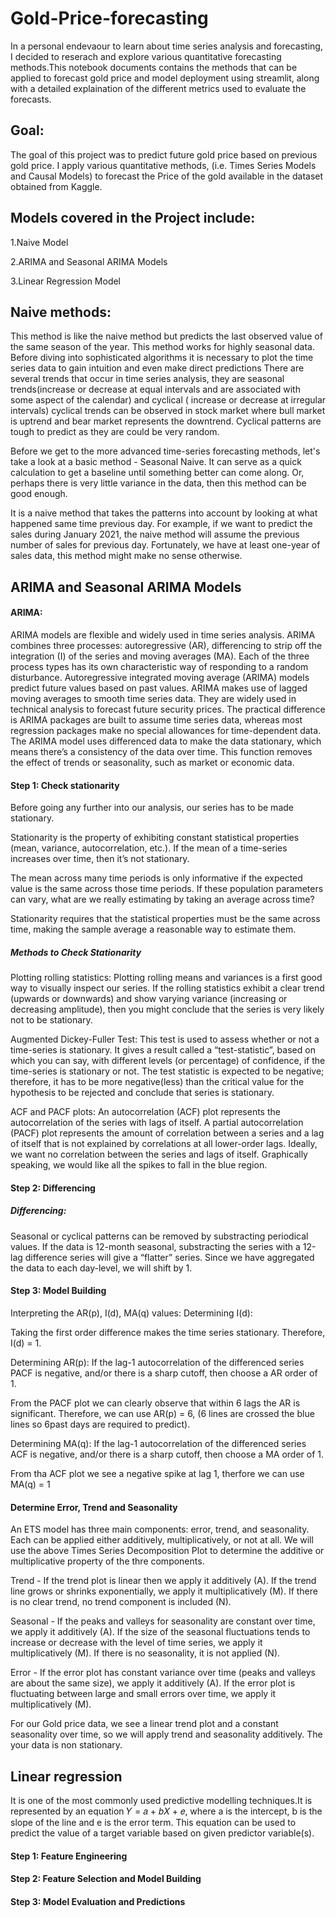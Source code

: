 # Gold-Price-forecasting
In a personal endevaour to learn about time series analysis and forecasting, I decided to reserach and explore various quantitative forecasting methods.This notebook documents contains the methods that can be applied to forecast gold price and model deployment using streamlit, along with a detailed explaination of the different metrics used to evaluate the forecasts.

## Goal: 
The goal of this project was to predict future gold price based on previous gold price. I apply various quantitative methods, (i.e. Times Series Models and Causal Models) to forecast the Price of the gold available in the dataset obtained from Kaggle.

## Models covered in the Project include:

1.Naive Model

2.ARIMA and Seasonal ARIMA Models

3.Linear Regression Model

## Naive methods:
This method is like the naive method but predicts the last observed value of the same season of the year. This method works for highly seasonal data.
Before diving into sophisticated algorithms it is necessary to plot the time series data to gain intuition and even make direct predictions
There are several trends that occur in time series analysis, they are seasonal trends(increase or decrease at equal intervals and are associated with some aspect of the calendar) and cyclical ( increase or decrease at irregular intervals) cyclical trends can be observed in stock market where bull market is uptrend and bear market represents the downtrend. Cyclical patterns are tough to predict as they are could be very random.

Before we get to the more advanced time-series forecasting methods, let's take a look at a basic method - Seasonal Naive. It can serve as a quick calculation to get a baseline until something better can come along. Or, perhaps there is very little variance in the data, then this method can be good enough.

It is a naive method that takes the  patterns into account by looking at what happened same time previous day. For example, if we want to predict the sales during January 2021, the naive method will assume the previous number of sales for previous day. Fortunately, we have at least one-year of sales data, this method might make no sense otherwise.

## ARIMA and Seasonal ARIMA Models
#### ARIMA: 
ARIMA models are flexible and widely used in time series analysis. ARIMA combines three processes:
autoregressive (AR), differencing to strip off the integration (I) of the series and moving averages (MA). Each
of the three process types has its own characteristic way of responding to a random disturbance. Autoregressive integrated moving average (ARIMA) models predict future values based on past values. ARIMA makes use of lagged moving averages to smooth time series data. They are widely used in technical analysis to forecast future security prices. The practical difference is ARIMA packages are built to assume time series data, whereas most regression packages make no special allowances for time-dependent data. The ARIMA model uses differenced data to make the data stationary, which means there’s a consistency of the data over time. This function removes the effect of trends or seasonality, such as market or economic data.

#### Step 1: Check stationarity
Before going any further into our analysis, our series has to be made stationary.

Stationarity is the property of exhibiting constant statistical properties (mean, variance, autocorrelation, etc.). If the mean of a time-series increases over time, then it’s not stationary.

The mean across many time periods is only informative if the expected value is the same across those time periods. If these population parameters can vary, what are we really estimating by taking an average across time?

Stationarity requires that the statistical properties must be the same across time, making the sample average a reasonable way to estimate them.

##### Methods to Check Stationarity
Plotting rolling statistics: Plotting rolling means and variances is a first good way to visually inspect our series. If the rolling statistics exhibit a clear trend (upwards or downwards) and show varying variance (increasing or decreasing amplitude), then you might conclude that the series is very likely not to be stationary.

Augmented Dickey-Fuller Test: This test is used to assess whether or not a time-series is stationary. It gives a result called a “test-statistic”, based on which you can say, with different levels (or percentage) of confidence, if the time-series is stationary or not. The test statistic is expected to be negative; therefore, it has to be more negative(less) than the critical value for the hypothesis to be rejected and conclude that series is stationary.

ACF and PACF plots: An autocorrelation (ACF) plot represents the autocorrelation of the series with lags of itself. A partial autocorrelation (PACF) plot represents the amount of correlation between a series and a lag of itself that is not explained by correlations at all lower-order lags. Ideally, we want no correlation between the series and lags of itself. Graphically speaking, we would like all the spikes to fall in the blue region.

#### Step 2: Differencing
##### Differencing: 
Seasonal or cyclical patterns can be removed by substracting periodical values. If the data is 12-month seasonal, substracting the series with a 12-lag difference series will give a “flatter” series. Since we have aggregated the data to each day-level, we will shift by 1.

#### Step 3: Model Building
Interpreting the AR(p), I(d), MA(q) values:
Determining I(d):

Taking the first order difference makes the time series stationary. Therefore, I(d) = 1.

Determining AR(p): If the lag-1 autocorrelation of the differenced series PACF is negative, and/or there is a sharp cutoff, then choose a AR order of 1.

From the PACF plot we can clearly observe that within 6 lags the AR is significant. Therefore, we can use AR(p) = 6, (6 lines are crossed the blue lines so 6past days are required to predict).

Determining MA(q): If the lag-1 autocorrelation of the differenced series ACF is negative, and/or there is a sharp cutoff, then choose a MA order of 1.

From tha ACF plot we see a negative spike at lag 1, therfore we can use MA(q) = 1

#### Determine Error, Trend and Seasonality
An ETS model has three main components: error, trend, and seasonality. Each can be applied either additively, multiplicatively, or not at all. We will use the above Times Series Decomposition Plot to determine the additive or multiplicative property of the thre components.

Trend - If the trend plot is linear then we apply it additively (A). If the trend line grows or shrinks exponentially, we apply it multiplicatively (M). If there is no clear trend, no trend component is included (N).

Seasonal - If the peaks and valleys for seasonality are constant over time, we apply it additively (A). If the size of the seasonal fluctuations tends to increase or decrease with the level of time series, we apply it multiplicatively (M). If there is no seasonality, it is not applied (N).

Error - If the error plot has constant variance over time (peaks and valleys are about the same size), we apply it additively (A). If the error plot is fluctuating between large and small errors over time, we apply it multiplicatively (M).

For our Gold price data, we see a linear trend plot and a constant seasonality over time, so we will apply trend and seasonality additively. The your data is non stationary.


## Linear regression
It is one of the most commonly used predictive modelling techniques.It is represented by an equation 𝑌 = 𝑎 + 𝑏𝑋 + 𝑒, where a is the intercept, b is the slope of the line and e is the error term. This equation can be used to predict the value of a target variable based on given predictor variable(s).

#### Step 1: Feature Engineering

#### Step 2: Feature Selection and Model Building

#### Step 3: Model Evaluation and Predictions



